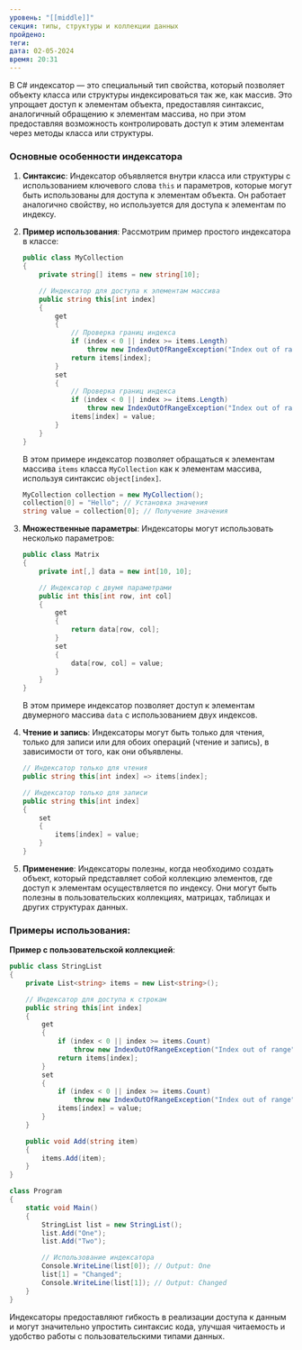 ```yaml
---
уровень: "[[middle]]"
секция: типы, структуры и коллекции данных
пройдено: 
теги: 
дата: 02-05-2024
время: 20:31
---
```

В C# индексатор — это специальный тип свойства, который позволяет объекту класса или структуры индексироваться так же, как массив. Это упрощает доступ к элементам объекта, предоставляя синтаксис, аналогичный обращению к элементам массива, но при этом предоставляя возможность контролировать доступ к этим элементам через методы класса или структуры.

### Основные особенности индексатора

1. **Синтаксис**:
   Индексатор объявляется внутри класса или структуры с использованием ключевого слова `this` и параметров, которые могут быть использованы для доступа к элементам объекта. Он работает аналогично свойству, но используется для доступа к элементам по индексу.

2. **Пример использования**:
   Рассмотрим пример простого индексатора в классе:

   ```csharp
   public class MyCollection
   {
       private string[] items = new string[10];

       // Индексатор для доступа к элементам массива
       public string this[int index]
       {
           get
           {
               // Проверка границ индекса
               if (index < 0 || index >= items.Length)
                   throw new IndexOutOfRangeException("Index out of range");
               return items[index];
           }
           set
           {
               // Проверка границ индекса
               if (index < 0 || index >= items.Length)
                   throw new IndexOutOfRangeException("Index out of range");
               items[index] = value;
           }
       }
   }
   ```

   В этом примере индексатор позволяет обращаться к элементам массива `items` класса `MyCollection` как к элементам массива, используя синтаксис `object[index]`. 

   ```csharp
   MyCollection collection = new MyCollection();
   collection[0] = "Hello"; // Установка значения
   string value = collection[0]; // Получение значения
   ```

3. **Множественные параметры**:
   Индексаторы могут использовать несколько параметров:

   ```csharp
   public class Matrix
   {
       private int[,] data = new int[10, 10];

       // Индексатор с двумя параметрами
       public int this[int row, int col]
       {
           get
           {
               return data[row, col];
           }
           set
           {
               data[row, col] = value;
           }
       }
   }
   ```

   В этом примере индексатор позволяет доступ к элементам двумерного массива `data` с использованием двух индексов.

4. **Чтение и запись**:
   Индексаторы могут быть только для чтения, только для записи или для обоих операций (чтение и запись), в зависимости от того, как они объявлены.

   ```csharp
   // Индексатор только для чтения
   public string this[int index] => items[index];
   ```

   ```csharp
   // Индексатор только для записи
   public string this[int index]
   {
       set
       {
           items[index] = value;
       }
   }
   ```

5. **Применение**:
   Индексаторы полезны, когда необходимо создать объект, который представляет собой коллекцию элементов, где доступ к элементам осуществляется по индексу. Они могут быть полезны в пользовательских коллекциях, матрицах, таблицах и других структурах данных.

### Примеры использования:

**Пример с пользовательской коллекцией**:

```csharp
public class StringList
{
    private List<string> items = new List<string>();

    // Индексатор для доступа к строкам
    public string this[int index]
    {
        get
        {
            if (index < 0 || index >= items.Count)
                throw new IndexOutOfRangeException("Index out of range");
            return items[index];
        }
        set
        {
            if (index < 0 || index >= items.Count)
                throw new IndexOutOfRangeException("Index out of range");
            items[index] = value;
        }
    }

    public void Add(string item)
    {
        items.Add(item);
    }
}

class Program
{
    static void Main()
    {
        StringList list = new StringList();
        list.Add("One");
        list.Add("Two");

        // Использование индексатора
        Console.WriteLine(list[0]); // Output: One
        list[1] = "Changed";
        Console.WriteLine(list[1]); // Output: Changed
    }
}
```

Индексаторы предоставляют гибкость в реализации доступа к данным и могут значительно упростить синтаксис кода, улучшая читаемость и удобство работы с пользовательскими типами данных.